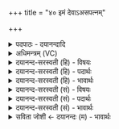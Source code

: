+++
title = "४० इमं देवाऽअसपत्नम्"

+++
<details><summary>पदपाठः - दयानन्दादि</summary>

इ॒मम्। दे॒वाः॒। अ॒स॒प॒त्नम्। सु॒व॒ध्व॒म्। म॒ह॒ते। क्ष॒त्राय॑। म॒ह॒ते। ज्यैष्ठ्या॑य। म॒ह॒ते। जान॑राज्या॒येति॒ जान॑ऽराज्याय। इन्द्र॑स्य। इ॒न्द्रि॒याय॑। इ॒मम्। अ॒मुष्य॑। पु॒त्रम्। अ॒मुष्यै॑। पु॒त्रम्। अ॒स्यै। वि॒शे। ए॒षः। वः॒। अ॒मी॒ऽइत्य॑मी। राजा॑। सोमः॑। अ॒स्माक॑म्। ब्रा॒ह्म॒णाना॑म्। राजा॑। ४०।
</details>

<details><summary>अधिमन्त्रम् (VC)</summary>

- यजमानो देवता
- देवावत ऋषिः
- स्वराड् ब्राह्मी त्रिष्टुप्
- धैवतः
</details>

<details><summary>दयानन्द-सरस्वती (हि) - विषयः</summary>

किस-किस प्रयोजन के लिये कैसे राजा का स्वीकार करें, इस विषय का उपदेश अगले मन्त्र में किया है ॥
</details>

<details><summary>दयानन्द-सरस्वती (हि) - पदार्थः</summary>

पदार्थान्वयभाषाः -  हे प्रजास्थ (देवाः) विद्वान् लोगो ! तुम जो (एषः) यह (सोमः) चन्द्रमा के समान प्रजा में प्रियरूप (वः) तुम क्षत्रियादि और हम ब्राह्मणादि और जो (अमी) परोक्ष में वर्त्तमान हैं, उन सब का राजा है, उस (इमम्) इस (अमुष्य) उस उत्तम पुरुष का (पुत्रम्) पुत्र (अमुष्यै) उस विद्यादि गुणों से श्रेष्ठ धर्मात्मा विद्वान् स्त्री के पुत्र को (अस्यै) इस (विशे) प्रजा के लिये इसी पुरुष को (महते) बड़े (ज्यैष्ठ्याय) प्रशंसा के योग्य (महते) बड़े (जानराज्याय) धार्मिक जनों के राज्य करने (इन्द्रस्य) परमैश्वर्य्ययुक्त (इन्द्रियाय) धन के वास्ते (असपत्नम्) शत्रु रहित (सुवध्वम्) कीजिये ॥४०॥
</details>

<details><summary>दयानन्द-सरस्वती (हि) - भावार्थः</summary>

भावार्थभाषाः -  हे राजा और प्रजा के मनुष्यो ! तुम जो विद्वान् माता और पिता से अच्छे प्रकार सुशिक्षित, कुलीन, बड़े उत्तम-उत्तम गुण, कर्म और स्वभावयुक्त जितेन्द्रियादि गुणयुक्त, ४८ अड़तालीस वर्षपर्यन्त ब्रह्मचर्य्य से पूर्ण विद्या से सुशील, शरीर और आत्मा के पूर्ण बलयुक्त, धर्म से प्रजा का पालक, प्रेमी, विद्वान् हो, उसको सभापति राजा मान कर चक्रवर्त्तिराज्य का सेवन करो ॥४०॥ इस अध्याय में राजधर्म के वर्णन से इस अर्थ की पूर्व अध्याय के अर्थ के साथ सङ्गति जाननी चाहिये ॥ इति श्रीमत्परिव्राजकाचार्य्येण श्रीयुतमहाविदुषां विरजानन्दसरस्वतीस्वामिनां शिष्येण दयानदसरस्वतीस्वामिना विरचिते संस्कृतार्य्यभाषाभ्यां विभूषिते सुप्रमाणयुक्ते यजुर्वेदभाष्ये नवमोऽध्यायः पूर्तिमगात् ॥९॥
</details>

<details><summary>दयानन्द-सरस्वती (सं) - विषयः</summary>

कस्मै कस्मै प्रयोजनाय कथंभूतो राजा स्वीकार्य्य इत्याह ॥
</details>

<details><summary>दयानन्द-सरस्वती (सं) - पदार्थः</summary>

पदार्थान्वयभाषाः -  हे प्रजास्था देवाः ! यूयं त एष सोमो वोऽस्माकं च ब्राह्मणानां राजा येऽमी परोक्षे वर्त्तन्ते तेषाञ्च राजाऽस्ति, तमिमममुष्य पुत्रममुष्यै पुत्रमस्यै विश इममेव महते क्षत्राय महते ज्यैष्ठ्याय महते जानराज्यायेन्द्रस्येन्द्रियायाऽसपत्नं सुवध्वम् ॥४०॥
</details>

<details><summary>दयानन्द-सरस्वती (सं) - भावार्थः</summary>

भावार्थभाषाः -  हे राजप्रजाजनाः ! यो विद्वद्भ्यां मातापितृभ्यां सुशिक्षितः कुलीनो महागुणकर्मस्वभावो जितेन्द्रियत्वादिगुणयुक्तः सेविताऽष्टचत्वारिंशद्वर्षब्रह्मचर्यविद्यासुशिक्षः पूर्णशरीरात्मबलः प्रजापालनप्रियो विद्वानस्ति, तं सभाध्यक्षं राजानं कृत्वा साम्राज्यं सेवध्वम् ॥४०॥ अस्मिन्नध्याये राजधर्मवर्णनादेतदर्थस्य पूर्वाध्यायार्थेन सह सङ्गतिरस्तीति जानन्तु ॥
</details>

<details><summary>सविता जोशी ← दयानन्दः (म) - भावार्थः</summary>

भावार्थभाषाः -  हे प्रजाजन हो । ज्याचे माता पिता विद्वान आहेत व जो सुशिक्षित, कुलीन, उत्तम गुण, कर्म, स्वभावयुक्त, जितेन्द्रिय, अठ्ठेचाळीस वर्षांपर्यंत ब्रह्मचर्य पालन करून पूर्ण विद्यायुक्त व सुशील बनलेला आहे तसेच याचे शरीर व आत्मा बलवान आहे आणि तो प्रजेचा पालक असून प्रेमळ व विद्वान आहे अशा व्यक्तीला तुम्ही राजा मानून चक्रवर्ती राज्य भोगा.
</details>